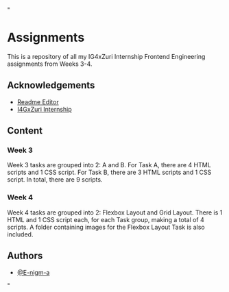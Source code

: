"

# Assignments

This is a repository of all my IG4xZuri Internship Frontend Engineering assignments from Weeks 3-4.

## Acknowledgements

- [Readme Editor](https://readme.so)
- [I4GxZuri Internship](https://internship.zuri.team/)

## Content

### Week 3

Week 3 tasks are grouped into 2: A and B. For Task A, there are 4 HTML scripts and 1 CSS script. For Task B, there are 3 HTML scripts and 1 CSS script. In total, there are 9 scripts.

### Week 4

Week 4 tasks are grouped into 2: Flexbox Layout and Grid Layout. There is 1 HTML and 1 CSS script each, for each Task group, making a total of 4 scripts. A folder containing images for the Flexbox Layout Task is also included.

## Authors

- [@E-nigm-a](https://www.github.com/octokatherine)

"

